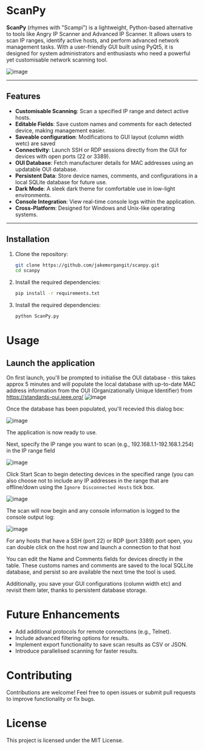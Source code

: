 # ScanPy

**ScanPy** (rhymes with "Scampi") is a lightweight, Python-based alternative to tools like Angry IP Scanner and Advanced IP Scanner. 
It allows users to scan IP ranges, identify active hosts, and perform advanced network management tasks. 
With a user-friendly GUI built using PyQt5, it is designed for system administrators and enthusiasts who need a powerful yet customisable network scanning tool.

![image](https://github.com/user-attachments/assets/e6d6d964-d2e4-4c00-8322-efa83ff62b73)

---

## Features

- **Customisable Scanning**: Scan a specified IP range and detect active hosts.
- **Editable Fields**: Save custom names and comments for each detected device, making management easier.
- **Saveable configuration**: Modifications to GUI layout (column width wetc) are saved
- **Connectivity**: Launch SSH or RDP sessions directly from the GUI for devices with open ports (22 or 3389).
- **OUI Database**: Fetch manufacturer details for MAC addresses using an updatable OUI database.
- **Persistent Data**: Store device names, comments, and configurations in a local SQLite database for future use.
- **Dark Mode**: A sleek dark theme for comfortable use in low-light environments.
- **Console Integration**: View real-time console logs within the application.
- **Cross-Platform**: Designed for Windows and Unix-like operating systems.

---

## Installation

1. Clone the repository:
   ```bash
   git clone https://github.com/jakemorgangit/scanpy.git
   cd scanpy

2. Install the required dependencies:
   ```bash
   pip install -r requirements.txt

3. Install the required dependencies:
   ```bash
   python ScanPy.py 


# Usage

## Launch the application

On first launch, you'll be prompted to initialise the OUI database - this takes approx 5 minutes and will populate the local database with up-to-date MAC address information from the OUI (Organizationally Unique Identifier) from https://standards-oui.ieee.org/
![image](https://github.com/user-attachments/assets/f162ad0f-5325-4581-8e6f-62feaec65006)

Once the database has been populated, you'll recevied this dialog box:

![image](https://github.com/user-attachments/assets/a1b45403-6ea0-49e8-8b6e-d1df32ca85e9)

The application is now ready to use.

Next, specify the IP range you want to scan (e.g., 192.168.1.1-192.168.1.254) in the IP range field

![image](https://github.com/user-attachments/assets/de28d0d9-9fdb-4ebc-9e76-987ab21994eb)

Click Start Scan to begin detecting devices in the specified range (you can also choose not to include any IP addresses in the range that are offline/down using the `Ignore Disconnected Hosts` tick box.

![image](https://github.com/user-attachments/assets/ac101ae8-fa8e-42ef-8457-b2eadefecb83)

The scan will now begin and any console information is logged to the console output log:

![image](https://github.com/user-attachments/assets/43d47c3e-f0f3-4417-b37e-6d3fc515cdbc)

For any hosts that have a SSH (port 22) or RDP (port 3389) port open, you can double click on the host row and launch a connection to that host

You can edit the Name and Comments fields for devices directly in the table.  These customs names and comments are saved to the local SQLLite database, and persist so are available the next time the tool is used.

Additionally, you save your GUI configurations (column width etc) and revisit them later, thanks to persistent database storage.


# Future Enhancements
- Add additional protocols for remote connections (e.g., Telnet).
- Include advanced filtering options for results.
- Implement export functionality to save scan results as CSV or JSON.
- Introduce parallelised scanning for faster results.

# Contributing
Contributions are welcome! Feel free to open issues or submit pull requests to improve functionality or fix bugs.

# License
This project is licensed under the MIT License.
